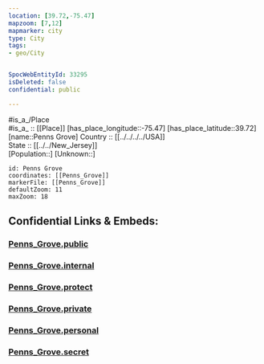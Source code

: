 ```yaml
---
location: [39.72,-75.47] 
mapzoom: [7,12] 
mapmarker: city 
type: City
tags:
- geo/City


SpocWebEntityId: 33295
isDeleted: false
confidential: public

---
```

#is_a_/Place  
#is_a_ :: [[Place]] 
[has_place_longitude::-75.47] 
[has_place_latitude::39.72] 
[name::Penns Grove] 
Country :: [[../../../../USA]]  
State :: [[../../New_Jersey]]  
[Population::] 
[Unknown::] 


```leaflet
id: Penns Grove
coordinates: [[Penns_Grove]] 
markerFile: [[Penns_Grove]] 
defaultZoom: 11 
maxZoom: 18
```


## Confidential Links & Embeds: 

### [Penns_Grove.public](/_public/\Earth\Continent\America~North\USA\USA~Eastern\New_Jersey\counties~New_Jersey\Salem,County\cities~SalemPenns_Grove.public.md) 

### [Penns_Grove.internal](/_internal/\Earth\Continent\America~North\USA\USA~Eastern\New_Jersey\counties~New_Jersey\Salem,County\cities~SalemPenns_Grove.internal.md) 

### [Penns_Grove.protect](/_protect/\Earth\Continent\America~North\USA\USA~Eastern\New_Jersey\counties~New_Jersey\Salem,County\cities~SalemPenns_Grove.protect.md) 

### [Penns_Grove.private](/_private/\Earth\Continent\America~North\USA\USA~Eastern\New_Jersey\counties~New_Jersey\Salem,County\cities~SalemPenns_Grove.private.md) 

### [Penns_Grove.personal](/_personal/\Earth\Continent\America~North\USA\USA~Eastern\New_Jersey\counties~New_Jersey\Salem,County\cities~SalemPenns_Grove.personal.md) 

### [Penns_Grove.secret](/_secret/\Earth\Continent\America~North\USA\USA~Eastern\New_Jersey\counties~New_Jersey\Salem,County\cities~SalemPenns_Grove.secret.md)

